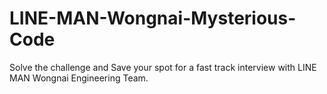 # LINE-MAN-Wongnai-Mysterious-Code
Solve the challenge and Save your spot for a fast track interview with LINE MAN Wongnai Engineering Team.
